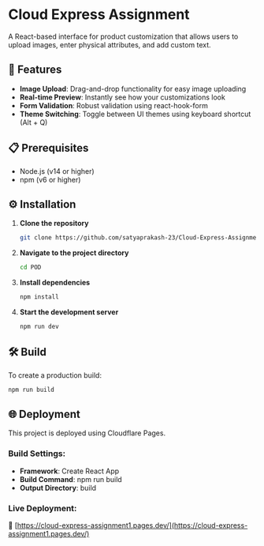 # Cloud Express Assignment

A React-based interface for product customization that allows users to upload images, enter physical attributes, and add custom text.

## 🚀 Features

- **Image Upload**: Drag-and-drop functionality for easy image uploading
- **Real-time Preview**: Instantly see how your customizations look
- **Form Validation**: Robust validation using react-hook-form
- **Theme Switching**: Toggle between UI themes using keyboard shortcut (Alt + Q)

## 📋 Prerequisites

- Node.js (v14 or higher)
- npm (v6 or higher)

## ⚙️ Installation

1. **Clone the repository**
   ```bash
   git clone https://github.com/satyaprakash-23/Cloud-Express-Assignment.git
   ```

2. **Navigate to the project directory**
   ```bash
   cd POD
   ```

3. **Install dependencies**
   ```bash
   npm install
   ```

4. **Start the development server**
   ```bash
   npm run dev
   ```


## 🛠️ Build

To create a production build:
```bash
npm run build
```

## 🌐 Deployment

This project is deployed using Cloudflare Pages.

### Build Settings:
- **Framework**: Create React App
- **Build Command**: npm run build
- **Output Directory**: build

### Live Deployment:
🔗 [https://cloud-express-assignment1.pages.dev/](https://cloud-express-assignment1.pages.dev/)

